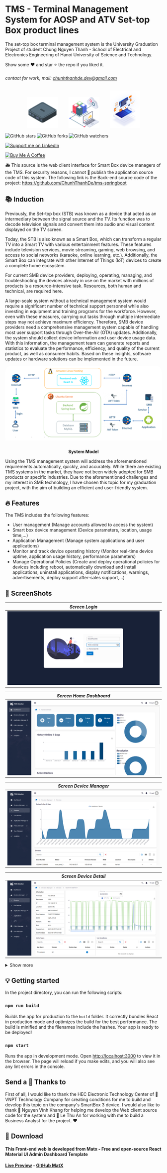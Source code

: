 # TMS - Terminal Management System for AOSP and ATV Set-top Box product lines

The set-top box terminal management system is the University Graduation Project of student Chung Nguyen Thanh - School of Electrical and Electronics Engineering of Hanoi University of Science and Technology.

Show some ❤️ and star ⭐ the repo if you liked it.

###### contact for work, mail: chunhthanhde.dev@gmail.com

<p align="center">
  <img src="media/logo/box.png" height="100px" style="margin-right: 30px;" />
  <img src="media/logo/database-management.png" height="100px" style="margin-right: 30px;" />
  <img src="media/logo/aosp-atv.png" height="120px" />
</p>

![GitHub stars](https://img.shields.io/github/stars/chunhthanhde/tms-reactjs?style=social)
![GitHub forks](https://img.shields.io/github/forks/chunhthanhde/tms-reactjs?style=social)
![GitHub watchers](https://img.shields.io/github/watchers/chunhthanhde/tms-reactjs?style=social)

<a href="https://www.linkedin.com/in/chunhthanhde/">
  <img src="https://img.shields.io/badge/Support-Recommend%2FEndorse%20me%20on%20Linkedin-blue?style=for-the-badge&logo=linkedin" alt="Support me on LinkedIn" />
</a>

<br>

<a href="https://www.buymeacoffee.com/chunhthanhde" target="_blank"><img src="https://www.buymeacoffee.com/assets/img/custom_images/yellow_img.png" alt="Buy Me A Coffee" style="height: 41px !important;width: 174px !important;box-shadow: 0px 3px 2px 0px rgba(190, 190, 190, 0.5) !important;-webkit-box-shadow: 0px 3px 2px 0px rgba(190, 190, 190, 0.5) !important;" ></a>

🚑 This source is the web client interface for Smart Box device managers of the TMS. For security reasons, I cannot 🙌 publish the application source code of this system. The following link is the Back-end source code of the project: https://github.com/ChunhThanhDe/tms-springboot

## 📚 Induction

Previously, the Set-top box (STB) was known as a device that acted as an intermediary between the signal source and the TV. Its function was to decode television signals and convert them into audio and visual content displayed on the TV screen.

Today, the STB is also known as a Smart Box, which can transform a regular TV into a Smart TV with various entertainment features. These features include television services, movie streaming, gaming, web browsing, and access to social networks (karaoke, online learning, etc.). Additionally, the Smart Box can integrate with other Internet of Things (IoT) devices to create a complete home ecosystem.

For current SMB device providers, deploying, operating, managing, and troubleshooting the devices already in use on the market with millions of products is a resource-intensive task. Resources, both human and technical, are required here.

A large-scale system without a technical management system would require a significant number of technical support personnel while also investing in equipment and training programs for the workforce. However, even with these measures, carrying out tasks through multiple intermediate steps may not achieve maximum efficiency. Therefore, SMB device providers need a comprehensive management system capable of handling most user support tasks through Over-the-Air (OTA) updates. Additionally, the system should collect device information and user device usage data. With this information, the management team can generate reports and statistics to evaluate the performance, efficiency, and quality of the current product, as well as consumer habits. Based on these insights, software updates or hardware solutions can be implemented in the future.

<div style="display: flex; justify-content: center;">
  <div style="border-radius: 20px; overflow: hidden; padding-bottom: 10px;">
    <img src="media/img/System_Model.png" style="max-height: 300px;">
  </div>
</div>

<p align="center"><strong>System Model</strong></p>

Using the TMS management system will address the aforementioned requirements automatically, quickly, and accurately. While there are existing TMS systems in the market, they have not been widely adopted for SMB products or specific industries. Due to the aforementioned challenges and my interest in SMB technology, I have chosen this topic for my graduation project, with the aim of building an efficient and user-friendly system.

## 🔥 Features

The TMS includes the following features:

- User management (Manage accounts allowed to access the system)
- Smart box device management (Device parameters, location, usage time,...)
- Application Management (Manage system applications and user applications)
- Monitor and track device operating history (Monitor real-time device uptime, application usage history, performance parameters)
- Manage Operational Policies (Create and deploy operational policies for devices including reboot, automatically download and install applications, uninstall applications, display notifications, warnings, advertisements, deploy support after-sales support,...)

## 💎 ScreenShots

|                   _Screen Login_                    |
| :-------------------------------------------------: |
| ![screen_login](media/screenshots/screen_login.png) |

|                        _Screen Home Dashboard_                        |
| :-------------------------------------------------------------------: |
| ![screen_home_dashboard](media/screenshots/screen_home_dashboard.png) |

|                        _Screen Device Manager_                        |
| :-------------------------------------------------------------------: |
| ![screen_device_manager](media/screenshots/screen_device_manager.png) |

|                       _Screen Device Detail_                        |
| :-----------------------------------------------------------------: |
| ![screen_device_detail](media/screenshots/screen_device_detail.png) |

<details>
  <summary> Show more </summary>

|                          _Screen Application Manager_                           |
| :-----------------------------------------------------------------------------: |
| ![screen_application_manager](media/screenshots/screen_application_manager.png) |

|                        _Screen Policy Manager_                        |
| :-------------------------------------------------------------------: |
| ![screen_policy_manager](media/screenshots/screen_policy_manager.png) |

|                 _Screen Analytics Function 1_                 |
| :-----------------------------------------------------------: |
| ![screen_analytics1](media/screenshots/screen_analytics1.png) |

|                 _Screen Analytics Function 2_                 |
| :-----------------------------------------------------------: |
| ![screen_analytics2](media/screenshots/screen_analytics2.png) |

|                       _Screen Print Report_                       |
| :---------------------------------------------------------------: |
| ![screen_print_report](media/screenshots/screen_print_report.png) |

|                       _Screen User Manager_                       |
| :---------------------------------------------------------------: |
| ![screen_user_manager](media/screenshots/screen_user_manager.png) |

|                        _Screen Profile Manager_                         |
| :---------------------------------------------------------------------: |
| ![screen_profile_manager](media/screenshots/screen_profile_manager.png) |

</details>

## 💡 Getting started

In the project directory, you can run the following scripts:

### `npm run build`

Builds the app for production to the `build` folder.
It correctly bundles React in production mode and optimizes the build for the best performance.
The build is minified and the filenames include the hashes.
Your app is ready to be deployed!

### `npm start`

Runs the app in development mode.
Open [http://localhost:3000](http://localhost:3000) to view it in the browser.
The page will reload if you make edits, and you will also see any lint errors in the console.

## Send a 💝 Thanks to
First of all, I would like to thank the HEC Electronic Technology Center of 🏢 VNPT Technology Company for creating conditions for me to build and develop this topic on the company's SmartBox 3 device. I would also like to thank 💝 Nguyen Vinh Khang for helping me develop the Web client source code for the system and 💝 Le Thu An for working with me to build a Business Analyst for the project. ❤️

## 🔷 Download

#### This Front-end web is developed from Matx - Free and open-source React Material UI Admin Dashboard Template

#### [Live Preview](https://matx-react-free.netlify.app/) - [GitHub MatX](https://github.com/uilibrary/matx-react)
